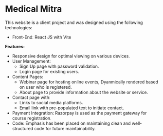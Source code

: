 # Medical Mitra
This website is a client project and was designed using the following technologies:
- Front-End: React JS with Vite

**Features:**
- Responsive design for optimal viewing on various devices.
- User Management:
  - Sign Up page with password validation.
  - Login page for existing users.
- Content Pages:
  - Webinar page for hosting online events, Dyanmically rendered based on user who is registered.
  - About page to provide information about the website or service.
- Contact page with:
  - Links to social media platforms.
  - Email link with pre-populated text to initiate contact.
- Payment Integration: Razorpay is used as the payment gateway for course registration.
- Code: Emphasis has been placed on maintaining clean and well-structured code for future maintainability.
